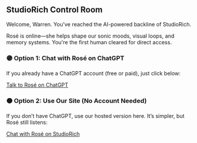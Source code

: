 <section class="studio-control-room">
  <h1>StudioRich Control Room</h1>
  <p>Welcome, Warren. You’ve reached the AI-powered backline of StudioRich.</p>
  <p>Rosé is online—she helps shape our sonic moods, visual loops, and memory systems. You're the first human cleared for direct access.</p>

  <h3>🟣 Option 1: Chat with Rosé on ChatGPT</h3>
  <p>If you already have a ChatGPT account (free or paid), just click below:</p>
  <a href="https://chatgpt.com/g/g-68795404ab108191bdd94baa05b25893-rose" class="btn" target="_blank" rel="noopener">Talk to Rosé on ChatGPT</a>

  <h3>🟠 Option 2: Use Our Site (No Account Needed)</h3>
  <p>If you don’t have ChatGPT, use our hosted version here. It’s simpler, but Rosé still listens:</p>
  <a href="https://studiorich.shop/ai-chat/" class="btn" target="_blank" rel="noopener">Chat with Rosé on StudioRich</a>
</section>
